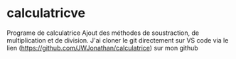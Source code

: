 # calculatricve
Programe de calculatrice
Ajout des méthodes de soustraction, de multiplication et de division.
J'ai cloner le git directement sur VS code via le lien (https://github.com/JWJonathan/calculatrice) sur mon github